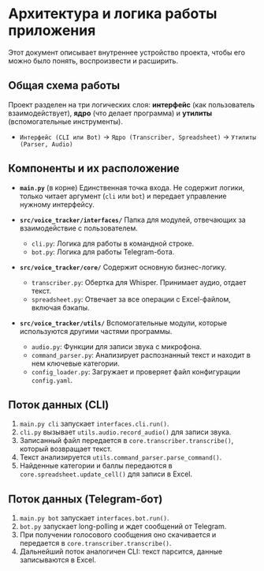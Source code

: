 # Архитектура и логика работы приложения

Этот документ описывает внутреннее устройство проекта, чтобы его можно было понять, воспроизвести и расширить.

## Общая схема работы

Проект разделен на три логических слоя: **интерфейс** (как пользователь взаимодействует), **ядро** (что делает программа) и **утилиты** (вспомогательные инструменты).

-   `Интерфейс (CLI или Bot)` → `Ядро (Transcriber, Spreadsheet)` → `Утилиты (Parser, Audio)`

## Компоненты и их расположение

-   **`main.py`** (в корне)
    Единственная точка входа. Не содержит логики, только читает аргумент (`cli` или `bot`) и передает управление нужному интерфейсу.

-   **`src/voice_tracker/interfaces/`**
    Папка для модулей, отвечающих за взаимодействие с пользователем.
    -   `cli.py`: Логика для работы в командной строке.
    -   `bot.py`: Логика для работы Telegram-бота.

-   **`src/voice_tracker/core/`**
    Содержит основную бизнес-логику.
    -   `transcriber.py`: Обертка для Whisper. Принимает аудио, отдает текст.
    -   `spreadsheet.py`: Отвечает за все операции с Excel-файлом, включая бэкапы.

-   **`src/voice_tracker/utils/`**
    Вспомогательные модули, которые используются другими частями программы.
    -   `audio.py`: Функции для записи звука с микрофона.
    -   `command_parser.py`: Анализирует распознанный текст и находит в нем ключевые категории.
    -   `config_loader.py`: Загружает и проверяет файл конфигурации `config.yaml`.

## Поток данных (CLI)

1.  `main.py cli` запускает `interfaces.cli.run()`.
2.  `cli.py` вызывает `utils.audio.record_audio()` для записи звука.
3.  Записанный файл передается в `core.transcriber.transcribe()`, который возвращает текст.
4.  Текст анализируется `utils.command_parser.parse_command()`.
5.  Найденные категории и баллы передаются в `core.spreadsheet.update_cell()` для записи в Excel.

## Поток данных (Telegram-бот)

1.  `main.py bot` запускает `interfaces.bot.run()`.
2.  `bot.py` запускает long-polling и ждет сообщений от Telegram.
3.  При получении голосового сообщения оно скачивается и передается в `core.transcriber.transcribe()`.
4.  Дальнейший поток аналогичен CLI: текст парсится, данные записываются в Excel.